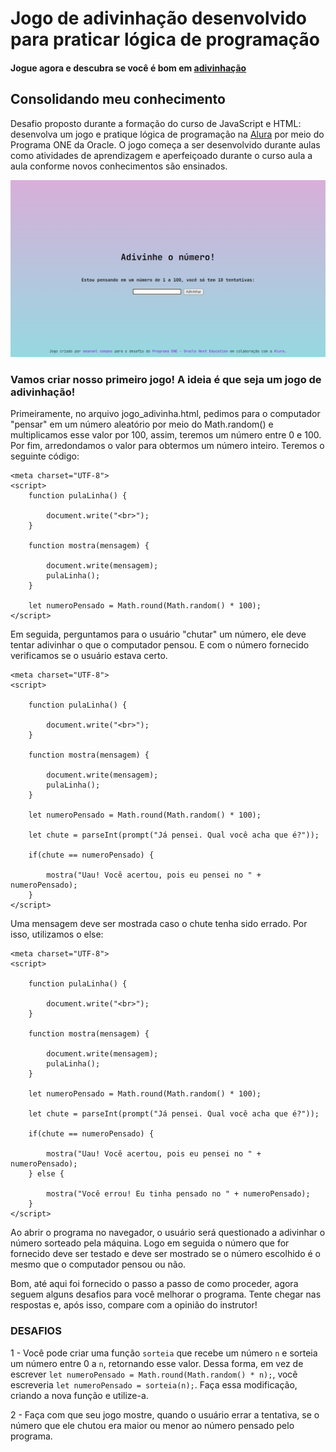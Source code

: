 # Jogo de adivinhação desenvolvido para praticar lógica de programação

#### Jogue agora e descubra se você é bom em [adivinhação](https://emanoelcampos.github.io/jogo-adivinhacao/)

## Consolidando meu conhecimento 
Desafio proposto durante a formação do curso de JavaScript e HTML: desenvolva um jogo e pratique lógica de programação na [Alura](https://cursos.alura.com.br/user/emanoelcampos) por meio do Programa ONE da Oracle. O jogo começa a ser desenvolvido durante aulas como atividades de aprendizagem e aperfeiçoado durante o curso aula a aula conforme novos conhecimentos são ensinados. 

![](https://raw.githubusercontent.com/emanoelcampos/jogo-adivinhacao/master/site-images/front-page.png)

### Vamos criar nosso primeiro jogo! A ideia é que seja um jogo de adivinhação!

Primeiramente, no arquivo jogo_adivinha.html, pedimos para o computador "pensar" em um número aleatório por meio do Math.random() e multiplicamos esse valor por 100, assim, teremos um número entre 0 e 100. Por fim, arredondamos o valor para obtermos um número inteiro. Teremos o seguinte código:

```
<meta charset="UTF-8">
<script>
    function pulaLinha() {

        document.write("<br>");
    }

    function mostra(mensagem) {

        document.write(mensagem);
        pulaLinha();
    }

    let numeroPensado = Math.round(Math.random() * 100);
</script>
``` 

Em seguida, perguntamos para o usuário "chutar" um número, ele deve tentar adivinhar o que o computador pensou. E com o número fornecido verificamos se o usuário estava certo.

```
<meta charset="UTF-8">
<script>

    function pulaLinha() {

        document.write("<br>");
    }

    function mostra(mensagem) {

        document.write(mensagem);
        pulaLinha();
    }

    let numeroPensado = Math.round(Math.random() * 100);

    let chute = parseInt(prompt("Já pensei. Qual você acha que é?"));

    if(chute == numeroPensado) {

        mostra("Uau! Você acertou, pois eu pensei no " + numeroPensado);
    }
</script>
```

Uma mensagem deve ser mostrada caso o chute tenha sido errado. Por isso, utilizamos o else:

```
<meta charset="UTF-8">
<script>

    function pulaLinha() {

        document.write("<br>");
    }

    function mostra(mensagem) {

        document.write(mensagem);
        pulaLinha();
    }

    let numeroPensado = Math.round(Math.random() * 100);

    let chute = parseInt(prompt("Já pensei. Qual você acha que é?"));

    if(chute == numeroPensado) {

        mostra("Uau! Você acertou, pois eu pensei no " + numeroPensado);
    } else {

        mostra("Você errou! Eu tinha pensado no " + numeroPensado);
    }
</script>
```


Ao abrir o programa no navegador, o usuário será questionado a adivinhar o número sorteado pela máquina. Logo em seguida o número que for fornecido deve ser testado e deve ser mostrado se o número escolhido é o mesmo que o computador pensou ou não.

Bom, até aqui foi fornecido o passo a passo de como proceder, agora seguem alguns desafios para você melhorar o programa. Tente chegar nas respostas e, após isso, compare com a opinião do instrutor!

### DESAFIOS

1 - Você pode criar uma função `sorteia` que recebe um número `n` e sorteia um número entre 0 a `n`, retornando esse valor. Dessa forma, em vez de escrever `let numeroPensado = Math.round(Math.random() * n);`, você escreveria `let numeroPensado = sorteia(n);`. Faça essa modificação, criando a nova função e utilize-a.

2 - Faça com que seu jogo mostre, quando o usuário errar a tentativa, se o número que ele chutou era maior ou menor ao número pensado pelo programa.
